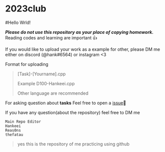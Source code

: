 # 2023club

#Hello Wrld!

***Please do not use this repository as your place of copying homework.*** Reading codes and learning are important 👍

If you would like to upload your work as a example for other, please DM me either on discord (@hank#6564) or instagram <3

Format for uploading
>[Task]-[Yourname].cpp
>
>Example 
>D100-Hankeei.cpp
>
>Other language are recommended

For asking question about **tasks**
Feel free to open a [issue](https://github.com/Hankeei/2023club/issues)🙌


If you have any question(about the repository) feel free to DM me



```
Main Repo Editor
Hankeei
Reas0ns
thefatau
```
>yes this is the repository of me practicing using github
